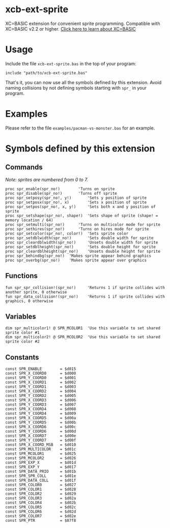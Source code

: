 # xcb-ext-sprite
XC=BASIC extension for convenient sprite programming. Compatible with XC=BASIC v2.2 or higher. [Click here to learn about XC=BASIC](https://xc-basic.net)

# Usage

Include the file `xcb-ext-sprite.bas` in the top of your program:

    include "path/to/xcb-ext-sprite.bas"
    
That's it, you can now use all the symbols defined by this extension. Avoid naming collisions by not defining symbols starting with `spr_` in your program. 

# Examples

Please refer to the file `examples/pacman-vs-monster.bas` for an example.

# Symbols defined by this extension

## Commands

*Note: sprites are numbered from 0 to 7.*

	proc spr_enable(spr_no!)		'Turns on sprite
	proc spr_disable(spr_no!)		'Turns off sprite
	proc spr_setposy(spr_no!, y!)		'Sets y position of sprite
	proc spr_setposx(spr_no!, x)		'Sets x position of sprite
	proc spr_setpos(spr_no!, x, y!)		'Sets both x and y position of sprite
	proc spr_setshape(spr_no!, shape!)	'Sets shape of sprite (shape! = memory location / 64)
	proc spr_setmulti(spr_no!)		'Turns on multicolor mode for sprite
	proc spr_sethires(spr_no!)		'Turns on hires mode for sprite
	proc spr_setcolor(spr_no!, color!)	'Sets sprite color
	proc spr_setdblwidth(spr_no!)		'Sets double width for sprite
	proc spr_cleardblwidth(spr_no!)		'Unsets double width for sprite
	proc spr_setdblheight(spr_no!)		'Sets double height for sprite
	proc spr_cleardblheight(spr_no!)	'Unsets double height for sprite
	proc spr_behindbg(spr_no!)	'Makes sprite appear behind graphics
	proc spr_overbg(spr_no!)	'Makes sprite appear over graphics
	
## Functions

	fun spr_spr_collision!(spr_no!) 	'Returns 1 if sprite collides with another sprite, 0 otherwise
	fun spr_data_collision!(spr_no!) 	'Returns 1 if sprite collides with graphics, 0 otherwise

## Variables

	dim spr_multicolor1! @ SPR_MCOLOR1	'Use this variable to set shared sprite color #1
	dim spr_multicolor2! @ SPR_MCOLOR2	'Use this variable to set shared sprite color #2

## Constants

	const SPR_ENABLE        = $d015 
	const SPR_X_COORD0      = $d000
	const SPR_Y_COORD0      = $d001
	const SPR_X_COORD1      = $d002
	const SPR_Y_COORD1      = $d003
	const SPR_X_COORD2      = $d004
	const SPR_Y_COORD2      = $d005
	const SPR_X_COORD3      = $d006
	const SPR_Y_COORD3      = $d007
	const SPR_X_COORD4      = $d008
	const SPR_Y_COORD4      = $d009
	const SPR_X_COORD5      = $d00a
	const SPR_Y_COORD5      = $d00b
	const SPR_X_COORD6      = $d00c
	const SPR_Y_COORD6      = $d00d
	const SPR_X_COORD7      = $d00e
	const SPR_Y_COORD7      = $d00f
	const SPR_X_COORD_MSB   = $d010
	const SPR_MULTICOLOR    = $d01c
	const SPR_MCOLOR1       = $d025
	const SPR_MCOLOR2       = $d026
	const SPR_EXP_X         = $d01d
	const SPR_EXP_Y         = $d017
	const SPR_DATA_PRIO     = $d01b
	const SPR_SPR_COLL      = $d01e
	const SPR_DATA_COLL     = $d01f
	const SPR_COLOR0        = $d027
	const SPR_COLOR1        = $d028
	const SPR_COLOR2        = $d029
	const SPR_COLOR3        = $d02a
	const SPR_COLOR4        = $d02b
	const SPR_COLOR5        = $d02c
	const SPR_COLOR6        = $d02d
	const SPR_COLOR7        = $d02e
	const SPR_PTR           = $07f8   

